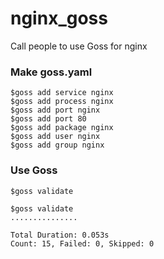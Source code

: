 # nginx_goss
 Call people to use Goss for nginx

### Make goss.yaml
```
$goss add service nginx
$goss add process nginx
$goss add port nginx
$goss add port 80
$goss add package nginx
$goss add user nginx
$goss add group nginx
```
### Use Goss
```
$goss validate
```

```
$goss validate
...............

Total Duration: 0.053s
Count: 15, Failed: 0, Skipped: 0
```
